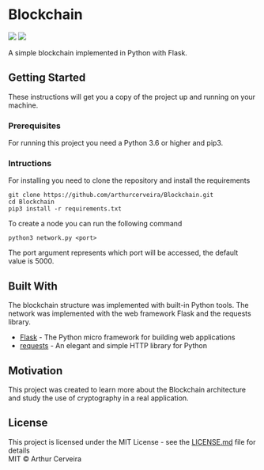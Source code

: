 # Blockchain

<a target="_blank" href="https://www.python.org/downloads/" title="Python version"><img src="https://img.shields.io/badge/python-%3E=_3.6-green.svg"></a>
<a target="_blank" href="LICENSE" title="License: MIT"><img src="https://img.shields.io/badge/License-MIT-blue.svg"></a>

A simple blockchain implemented in Python with Flask.

## Getting Started

These instructions will get you a copy of the project up and running on your machine.

### Prerequisites

For running this project you need a Python 3.6 or higher and pip3.

### Intructions

For installing you need to clone the repository and install the requirements

```
git clone https://github.com/arthurcerveira/Blockchain.git
cd Blockchain
pip3 install -r requirements.txt
```

To create a node you can run the following command

```
python3 network.py <port>
```
The port argument represents which port will be accessed, the default value is 5000.

## Built With
The blockchain structure was implemented with built-in Python tools. The network was implemented with the web framework Flask and the requests library.
- [Flask](https://palletsprojects.com/p/flask/) - The Python micro framework for building web applications
- [requests](https://pypi.org/project/requests/) - An elegant and simple HTTP library for Python

## Motivation

This project was created to learn more about the Blockchain architecture and study the use of cryptography in a real application.

## License

This project is licensed under the MIT License - see the [LICENSE.md](LICENSE.md) file for details<br>
MIT © Arthur Cerveira
